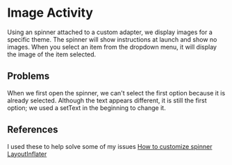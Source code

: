 # Image Activity
Using an spinner attached to a custom adapter, we display images for a specific theme.
The spinner will show instructions at launch and show no images. When you select an
item from the dropdown menu, it will display the image of the item selected.

## Problems
When we first open the spinner, we can't select the first option because it is 
already selected. Although the text appears different, it is still the first
option; we used a setText in the beginning to change it.

## References
I used these to help solve some of my issues
[How to customize spinner](https://stackoverflow.com/questions/23990046/how-to-customize-the-spinner-dropdown-view)
[LayoutInflater](https://stackoverflow.com/questions/7803771/call-to-getlayoutinflater-in-places-not-in-activity)
